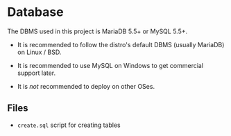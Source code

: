 # Database

The DBMS used in this project is MariaDB 5.5+ or MySQL 5.5+.

* It is recommended to follow the distro's default DBMS (usually MariaDB) on Linux / BSD.

* It is recommended to use MySQL on Windows to get commercial support later.

* It is _not_ recommended to deploy on other OSes.

## Files

* `create.sql` script for creating tables
